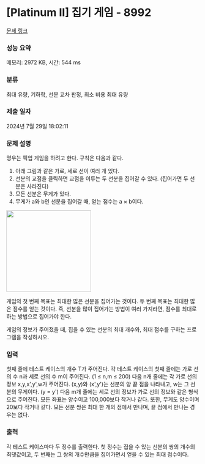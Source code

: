 # [Platinum II] 집기 게임 - 8992 

[문제 링크](https://www.acmicpc.net/problem/8992) 

### 성능 요약

메모리: 2972 KB, 시간: 544 ms

### 분류

최대 유량, 기하학, 선분 교차 판정, 최소 비용 최대 유량

### 제출 일자

2024년 7월 29일 18:02:11

### 문제 설명

<p>명우는 픽업 게임을 하려고 한다. 규칙은 다음과 같다.</p>

<ol>
	<li>아래 그림과 같은 가로, 세로 선이 여러 개 있다.</li>
	<li>선분의 교점을 클릭하면 교점을 이루는 두 선분을 집어갈 수 있다. (집어가면 두 선분은 사라진다)</li>
	<li>모든 선분은 무게가 있다.</li>
	<li>무게가 a와 b인 선분을 집어갈 때, 얻는 점수는 a × b이다.</li>
</ol>

<p><img alt="" src="https://www.acmicpc.net/upload/images/lineseg.png" style="height:213px; width:221px"></p>

<p>게임의 첫 번째 목표는 최대한 많은 선분을 집어가는 것이다. 두 번째 목표는 최대한 많은 점수를 얻는 것이다. 즉, 선분을 많이 집어가는 방법이 여러 가지라면, 점수를 최대로 하는 방법으로 집어가야 한다.</p>

<p>게임의 정보가 주어졌을 때, 집을 수 있는 선분의 최대 개수와, 최대 점수를 구하는 프로그램을 작성하시오.</p>

### 입력 

 <p>첫째 줄에 테스트 케이스의 개수 T가 주어진다. 각 테스트 케이스의 첫째 줄에는 가로 선의 수 n과 세로 선의 수 m이 주어진다. (1 ≤ n,m ≤ 200) 다음 n개 줄에는 각 가로 선의 정보 x,y,x',y',w가 주어진다. (x,y)와 (x',y')는 선분의 양 끝 점을 나타내고, w는 그 선분의 무게이다. (y = y') 다음 m개 줄에는 세로 선의 정보가 가로 선의 정보와 같은 형식으로 주어진다. 모든 좌표는 양수이고 100,000보다 작거나 같다. 또한, 무게도 양수이며 20보다 작거나 같다. 모든 선분 쌍은 최대 한 개의 점에서 만나며, 끝 점에서 만나는 경우는 없다.</p>

### 출력 

 <p>각 테스트 케이스마다 두 정수를 출력한다. 첫 정수는 집을 수 있는 선분의 쌍의 개수의 최댓값이고, 두 번째는 그 쌍의 개수만큼을 집어가면서 얻을 수 있는 최대 점수이다.</p>

